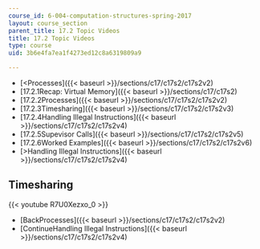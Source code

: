 ```yaml
---
course_id: 6-004-computation-structures-spring-2017
layout: course_section
parent_title: 17.2 Topic Videos
title: 17.2 Topic Videos
type: course
uid: 3b6e4fa7ea1f4273ed12c8a6319809a9

---
```


*   [<Processes]({{< baseurl >}}/sections/c17/c17s2/c17s2v2)
*   [17.2.1Recap: Virtual Memory]({{< baseurl >}}/sections/c17/c17s2)
*   [17.2.2Processes]({{< baseurl >}}/sections/c17/c17s2/c17s2v2)
*   [17.2.3Timesharing]({{< baseurl >}}/sections/c17/c17s2/c17s2v3)
*   [17.2.4Handling Illegal Instructions]({{< baseurl >}}/sections/c17/c17s2/c17s2v4)
*   [17.2.5Supevisor Calls]({{< baseurl >}}/sections/c17/c17s2/c17s2v5)
*   [17.2.6Worked Examples]({{< baseurl >}}/sections/c17/c17s2/c17s2v6)
*   [\>Handling Illegal Instructions]({{< baseurl >}}/sections/c17/c17s2/c17s2v4)

Timesharing
-----------

{{< youtube R7U0Xezxo_0 >}}

*   [BackProcesses]({{< baseurl >}}/sections/c17/c17s2/c17s2v2)
*   [ContinueHandling Illegal Instructions]({{< baseurl >}}/sections/c17/c17s2/c17s2v4)
